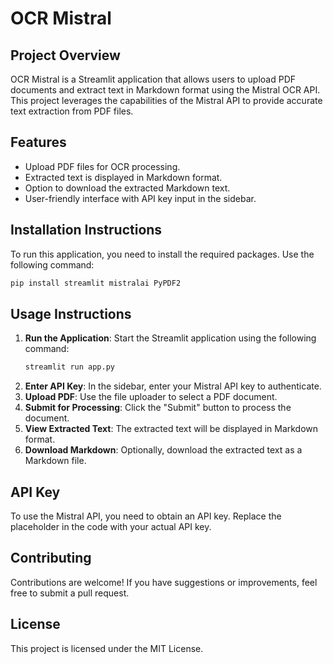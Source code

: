 # OCR Mistral

## Project Overview

OCR Mistral is a Streamlit application that allows users to upload PDF documents and extract text in Markdown format using the Mistral OCR API. This project leverages the capabilities of the Mistral API to provide accurate text extraction from PDF files.

## Features
- Upload PDF files for OCR processing.
- Extracted text is displayed in Markdown format.
- Option to download the extracted Markdown text.
- User-friendly interface with API key input in the sidebar.

## Installation Instructions
To run this application, you need to install the required packages. Use the following command:
```bash
pip install streamlit mistralai PyPDF2
```

## Usage Instructions
1. **Run the Application**: Start the Streamlit application using the following command:
   ```bash
   streamlit run app.py
   ```
2. **Enter API Key**: In the sidebar, enter your Mistral API key to authenticate.
3. **Upload PDF**: Use the file uploader to select a PDF document.
4. **Submit for Processing**: Click the "Submit" button to process the document.
5. **View Extracted Text**: The extracted text will be displayed in Markdown format.
6. **Download Markdown**: Optionally, download the extracted text as a Markdown file.

## API Key
To use the Mistral API, you need to obtain an API key. Replace the placeholder in the code with your actual API key.

## Contributing
Contributions are welcome! If you have suggestions or improvements, feel free to submit a pull request.

## License
This project is licensed under the MIT License.